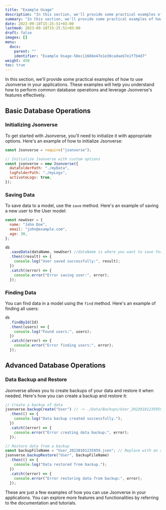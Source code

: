 ```yaml
---
title: "Example Usage"
description: "In this section, we'll provide some practical examples of how to use Jsonverse in your applications. These examples will help you understand how to perform common database operations and leverage Jsonverse's features effectively."
summary: "In this section, we'll provide some practical examples of how to use Jsonverse in your applications. These examples will help you understand how to perform common database operations and leverage Jsonverse's features effectively."
date: 2023-09-18T15:25:51+03:00
lastmod: 2023-09-18T15:25:51+03:00
draft: false
images: []
menu:
  docs:
    parent: ""
    identifier: "Example Usage-58ec11666e47e1e30cadaeb7e1f7b4d7"
weight: 450
toc: true
---
```


In this section, we'll provide some practical examples of how to use Jsonverse in your applications. These examples will help you understand how to perform common database operations and leverage Jsonverse's features effectively.

## Basic Database Operations

### Initializing Jsonverse

To get started with Jsonverse, you'll need to initialize it with appropriate options. Here's an example of how to initialize Jsonverse:

```js
const Jsonverse = require("jsonverse");

// Initialize Jsonverse with custom options
const jsonverse = new Jsonverse({
  dataFolderPath: "./myData",
  logFolderPath: "./myLogs",
  activateLogs: true,
});
```

### Saving Data

To save data to a model, use the `save` method. Here's an example of saving a new user to the User model:

```js
const newUser = {
  name: "John Doe",
  email: "john@example.com",
  age: 30,
};

db
  .saveData(dataName, newUser) //dataName is where you want to save for example "Users" to save in ./Data/Users.json don't worry if the file doesn't exist it will ask you to create it in the console
  .then((result) => {
    console.log("User saved successfully:", result);
  })
  .catch((error) => {
    console.error("Error saving user:", error);
  });
```

### Finding Data

You can find data in a model using the `find` method. Here's an example of finding all users:

```js
db
  .findById(Id)
  .then((users) => {
    console.log("Found users:", users);
  })
  .catch((error) => {
    console.error("Error finding users:", error);
  });
```

## Advanced Database Operations

### Data Backup and Restore

Jsonverse allows you to create backups of your data and restore it when needed. Here's how you can create a backup and restore it:

```js
// Create a backup of data
jsonverse.backupCreate("User") // -> ./Data/Backups/User_20230101235959.json
  .then(() => {
    console.log("Data backup created successfully.");
  })
  .catch((error) => {
    console.error("Error creating data backup:", error);
  });

// Restore data from a backup
const backupFileName = "User_20230101235959.json"; // Replace with an actual backup file name
jsonverse.backupRestore("User", backupFileName)
  .then(() => {
    console.log("Data restored from backup.");
  })
  .catch((error) => {
    console.error("Error restoring data from backup:", error);
  });
```

These are just a few examples of how you can use Jsonverse in your applications. You can explore more features and functionalities by referring to the documentation and tutorials.

